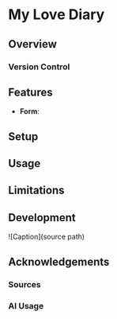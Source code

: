 # My Love Diary
## Overview


### Version Control


## Features

- **Form**:

## Setup

## Usage

## Limitations

## Development
![Caption](source path)

## Acknowledgements

### Sources

### AI Usage